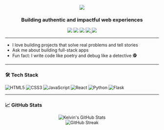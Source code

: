 <p align="center">
  <img src="https://readme-typing-svg.demolab.com?font=Fira+Code&size=22&duration=3000&pause=1000&color=000000&center=true&vCenter=true&width=900&height=50&lines=Hi%2C+I'm+Kelvin+Mwirigi;Full-stack+Developer+%7C+JavaScript+%7C+Python;Making+Universe+a+better+place+for+everyone;Lover+of+tech%2C+wellness%2C+and+authenticity" />
</p>


<h3 align="center">Building authentic and impactful web experiences</h3>

<p align="center">
  <a href="https://sites.google.com/view/mwirigikelvin/home" target="_blank"><img src="https://img.shields.io/badge/Portfolio-000?style=for-the-badge&logo=firefox&logoColor=white" /></a>
  <a href="https://www.linkedin.com/in/mwirigikelvin" target="_blank"><img src="https://img.shields.io/badge/LinkedIn-0A66C2?style=for-the-badge&logo=linkedin&logoColor=white" /></a>
  <a href="mailto:mwirigikelvinkubai@gmail.com"><img src="https://img.shields.io/badge/Email-D14836?style=for-the-badge&logo=gmail&logoColor=white" /></a>
  <a href="https://x.com/mwirikevo" target="_blank"> <img src="https://img.shields.io/badge/X-000000?style=for-the-badge&logo=twitter&logoColor=white" /> </a>
  <a href="https://wa.me/2547XXXXXXXX" target="_blank"> <img src="https://img.shields.io/badge/WhatsApp-25D366?style=for-the-badge&logo=whatsapp&logoColor=white" /> </a>
</p>

---
-  I love building projects that solve real problems and tell stories
-  Ask me about building full-stack apps
-  Fun fact: I write code like poetry and debug like a detective 🕵️

---

### 🛠️ Tech Stack

![HTML5](https://img.shields.io/badge/-HTML5-333?style=for-the-badge&logo=html5&logoColor=E34F26)
![CSS3](https://img.shields.io/badge/-CSS3-333?style=for-the-badge&logo=css3&logoColor=1572B6)
![JavaScript](https://img.shields.io/badge/-JavaScript-333?style=for-the-badge&logo=javascript)
![React](https://img.shields.io/badge/-React-333?style=for-the-badge&logo=react)
![Python](https://img.shields.io/badge/-Python-333?style=for-the-badge&logo=python)
![Flask](https://img.shields.io/badge/-Flask-333?style=for-the-badge&logo=flask)

---

### 📈 GitHub Stats

<p align="center">
  <img src="https://github-readme-stats.vercel.app/api?username=Mwirigikelvinkubai&show_icons=true&theme=radical" alt="Kelvin's GitHub Stats" />
  <br />
  <img src="https://streak-stats.demolab.com?user=Mwirigikelvinkubai&theme=radical" alt="GitHub Streak" />
</p>


